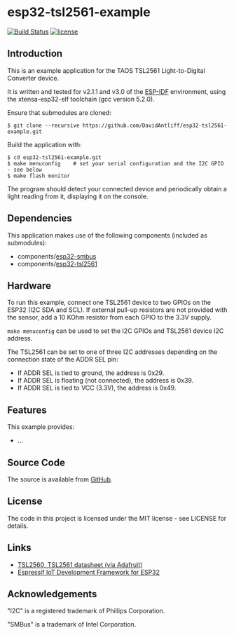 # esp32-tsl2561-example

[![Build Status](https://travis-ci.org/DavidAntliff/esp32-tsl2561-example.svg?branch=ESP-IDF_v2.1)](https://travis-ci.org/DavidAntliff/esp32-tsl2561-example)
[![license](https://img.shields.io/github/license/mashape/apistatus.svg)]()

## Introduction

This is an example application for the TAOS TSL2561 Light-to-Digital Converter device.

It is written and tested for v2.1.1 and v3.0 of the [ESP-IDF](https://github.com/espressif/esp-idf) environment, using the xtensa-esp32-elf toolchain (gcc version 5.2.0).

Ensure that submodules are cloned:

    $ git clone --recursive https://github.com/DavidAntliff/esp32-tsl2561-example.git

Build the application with:

    $ cd esp32-tsl2561-example.git
    $ make menuconfig    # set your serial configuration and the I2C GPIO - see below
    $ make flash monitor

The program should detect your connected device and periodically obtain a light reading from it, displaying it on the console.

## Dependencies

This application makes use of the following components (included as submodules):

 * components/[esp32-smbus](https://github.com/DavidAntliff/esp32-smbus)
 * components/[esp32-tsl2561](https://github.com/DavidAntliff/esp32-tsl2561)

## Hardware

To run this example, connect one TSL2561 device to two GPIOs on the ESP32 (I2C SDA and SCL). If external pull-up resistors are not provided with the sensor, add a 10 KOhm resistor from each GPIO to the 3.3V supply.

`make menuconfig` can be used to set the I2C GPIOs and TSL2561 device I2C address.

The TSL2561 can be set to one of three I2C addresses depending on the connection state of the ADDR SEL pin:

 * If ADDR SEL is tied to ground, the address is 0x29.
 * If ADDR SEL is floating (not connected), the address is 0x39.
 * If ADDR SEL is tied to VCC (3.3V), the address is 0x49.

## Features

This example provides:

 * ...

## Source Code

The source is available from [GitHub](https://www.github.com/DavidAntliff/esp32-tsl2561-example).

## License

The code in this project is licensed under the MIT license - see LICENSE for details.

## Links

 * [TSL2560, TSL2561 datasheet (via Adafruit)](https://cdn-shop.adafruit.com/datasheets/TSL2561.pdf)
 * [Espressif IoT Development Framework for ESP32](https://github.com/espressif/esp-idf)

## Acknowledgements

"I2C" is a registered trademark of Phillips Corporation.

"SMBus" is a trademark of Intel Corporation. 
